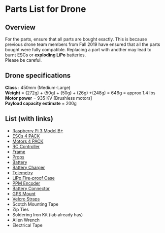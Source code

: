 # Parts List for Drone

## Overview
For the parts, ensure that all parts are bought exactly. This is because previous drone team members from Fall 2019 have ensured that all the parts bought were fully compatible. Replacing a part with another may lead to burnt ESCs or **exploding LiPo** batteries.<br> Please be careful.


## Drone specifications
**Class** : 450mm (Medium-Large) <br>
**Weight** = (272g) + (50g) + (50g) + (26g) +(248g) = 646g = approx 1.4 lbs <br>
**Motor power** = 935 KV [Brushless motors]<br>
**Payload capacity estimate** = 200g


## List (with links)
* [Raspberry Pi 3 Model B+]()
* [ESCs 4 PACK]()
* [Motors 4 PACK]()
* [RC Controller]()
* [Frame]()
* [Props]()
* [Battery]()
* [Battery Charger]()
* [Telemetry]()
* [LiPo Fire-proof Case]()
* [PPM Encoder]()
* [Battery Connector]()
* [GPS Mount]()
* [Velcro Straps]()
* Scotch Mounting Tape
* Zip Ties
* Soldering Iron Kit (lab already has)
* Allen Wrench
* Electrical Tape
